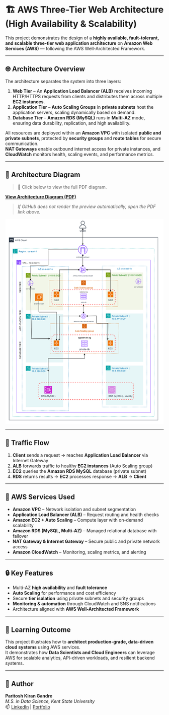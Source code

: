 # 🏗️ AWS Three-Tier Web Architecture (High Availability & Scalability)

This project demonstrates the design of a **highly available, fault-tolerant, and scalable three-tier web application architecture** on **Amazon Web Services (AWS)** — following the AWS Well-Architected Framework.

---

## 🌐 Architecture Overview
The architecture separates the system into three layers:
1. **Web Tier** – An **Application Load Balancer (ALB)** receives incoming HTTP/HTTPS requests from clients and distributes them across multiple **EC2 instances**.
2. **Application Tier** – **Auto Scaling Groups** in **private subnets** host the application servers, scaling dynamically based on demand.
3. **Database Tier** – **Amazon RDS (MySQL)** runs in **Multi-AZ** mode, ensuring data durability, replication, and high availability.

All resources are deployed within an **Amazon VPC** with isolated **public and private subnets**, protected by **security groups** and **route tables** for secure communication.  
**NAT Gateways** enable outbound internet access for private instances, and **CloudWatch** monitors health, scaling events, and performance metrics.

---

## 🧾 Architecture Diagram
> 📘 Click below to view the full PDF diagram.

[**View Architecture Diagram (PDF)**](./3-tier_diagram.png)

> _If GitHub does not render the preview automatically, open the PDF link above._

![Architecture](3-tier_diagram.png)

---

## 🔁 Traffic Flow
1. **Client** sends a request → reaches **Application Load Balancer** via Internet Gateway  
2. **ALB** forwards traffic to healthy **EC2 instances** (Auto Scaling group)  
3. **EC2** queries the **Amazon RDS MySQL** database (private subnet)  
4. **RDS** returns results → **EC2** processes response → **ALB** → **Client**

---

## 🧰 AWS Services Used
- **Amazon VPC** – Network isolation and subnet segmentation  
- **Application Load Balancer (ALB)** – Request routing and health checks  
- **Amazon EC2 + Auto Scaling** – Compute layer with on-demand scalability  
- **Amazon RDS (MySQL, Multi-AZ)** – Managed relational database with failover  
- **NAT Gateway & Internet Gateway** – Secure public and private network access  
- **Amazon CloudWatch** – Monitoring, scaling metrics, and alerting  

---

## 🔒 Key Features
- Multi-AZ **high availability** and **fault tolerance**  
- **Auto Scaling** for performance and cost efficiency  
- Secure **tier isolation** using private subnets and security groups  
- **Monitoring & automation** through CloudWatch and SNS notifications  
- Architecture aligned with **AWS Well-Architected Framework**

---

## 🧠 Learning Outcome
This project illustrates how to **architect production-grade, data-driven cloud systems** using AWS services.  
It demonstrates how **Data Scientists and Cloud Engineers** can leverage AWS for scalable analytics, API-driven workloads, and resilient backend systems.

---

## 🧩 Author
**Paritosh Kiran Gandre**  
*M.S. in Data Science, Kent State University*  
📫 [LinkedIn](https://linkedin.com/in/paritosh-gandre) | [Portfolio](https://paritosh-gandre.vercel.app)
